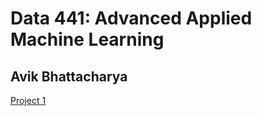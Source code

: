 # Data 441: Advanced Applied Machine Learning
## Avik Bhattacharya

[Project 1](https://github.com/AvikBhatt/AdvAppliedMachineLearning/blob/main/Project_1.ipynb)
